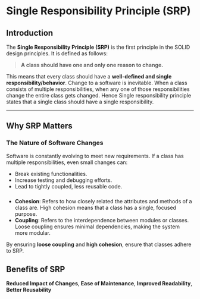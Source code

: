 # Single Responsibility Principle (SRP)

## Introduction

The **Single Responsibility Principle (SRP)** is the first principle in the SOLID design principles. It is defined as follows:

> **A class should have one and only one reason to change.**

This means that every class should have a **well-defined and single responsibility/behavior**. Change to a software is inevitable. When a class consists of multiple responsibilities, when any one of those responsibilities change the entire class gets changed. Hence Single responsibility principle states that a single class should have a single responsibility.

---

## Why SRP Matters

### The Nature of Software Changes
Software is constantly evolving to meet new requirements. If a class has multiple responsibilities, even small changes can:
- Break existing functionalities.
- Increase testing and debugging efforts.
- Lead to tightly coupled, less reusable code.

### 
- **Cohesion**: Refers to how closely related the attributes and methods of a class are. High cohesion means that a class has a single, focused purpose.
- **Coupling**: Refers to the interdependence between modules or classes. Loose coupling ensures minimal dependencies, making the system more modular.

By ensuring **loose coupling** and **high cohesion**, ensure that classes adhere to SRP.


## Benefits of SRP

**Reduced Impact of Changes**, **Ease of Maintenance**, **Improved Readability**, **Better Reusability**  
